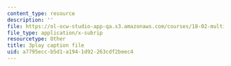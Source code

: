 ```yaml
---
content_type: resource
description: ''
file: https://ol-ocw-studio-app-qa.s3.amazonaws.com/courses/18-02-multivariable-calculus-fall-2007/a7795eccb5d1a1941d92263cdf2beec4_2XraaWefBd8.srt
file_type: application/x-subrip
resourcetype: Other
title: 3play caption file
uid: a7795ecc-b5d1-a194-1d92-263cdf2beec4
---
```

